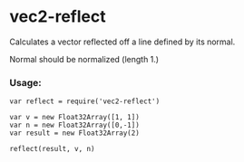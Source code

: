# vec2-reflect

Calculates a vector reflected off a line defined by its normal.

Normal should be normalized (length 1.)

### Usage:

    var reflect = require('vec2-reflect')

    var v = new Float32Array([1, 1])
    var n = new Float32Array([0,-1])
    var result = new Float32Array(2)

    reflect(result, v, n)
